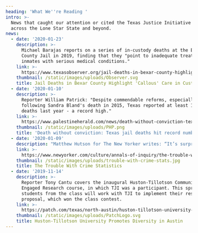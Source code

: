 ```yaml
---
heading: 'What We''re Reading '
intro: >-
  News that caught our attention or cited the Texas Justice Initiative from
  across the Lone Star State and beyond.
news:
  - date: '2020-01-23'
    description: >-
      Michael Barajas reports on a series of in-custody deaths at the Bexar
      County Jail in 2019, finding that they "point to inadequate treatment for
      inmates with serious medical conditions."
    link: >-
      https://www.texasobserver.org/jail-deaths-in-bexar-county-highlight-callous-care-in-custody/
    thumbnail: /static/images/uploads/Observer.svg
    title: Jail Deaths in Bexar County Highlight 'Callous' Care in Custody
  - date: '2020-01-10'
    description: >-
      Reporter William Patrick: "Despite commendable reforms, especially
      following Sandra Bland's death in 2015, Texas reported at least 110 jail
      deaths last year - a record high."
    link: >-
      https://www.palestineherald.com/news/death-without-conviction-texas-jail-deaths-hit-record-number-in/article_f740ab4e-33ea-11ea-8808-0b080e3512c4.html
    thumbnail: /static/images/uploads/PHP.png
    title: 'Death without conviction: Texas jail deaths hit record number in 2019'
  - date: '2020-01-09'
    description: "Matthew Hutson for The New Yorker writes: “It’s surprisingly hard to say what makes crime go up or down.”\uFEFF"
    link: >-
      https://www.newyorker.com/culture/annals-of-inquiry/the-trouble-with-crime-statistics
    thumbnail: /static/images/uploads/trouble-with-crime-stats.jpg
    title: The Trouble With Crime Statistics
  - date: '2019-11-14'
    description: >-
      Reporter Tony Cantu covers the inaugural Huston-Tillotson Community
      Engaged Research course, in which TJI was a participant. This spring, four
      students from the class will work with TJI to implement their research
      proposal, which won the class contest.
    link: >-
      https://patch.com/texas/north-austin/huston-tillotson-university-promotes-diversity-austin
    thumbnail: /static/images/uploads/PatchLogo.svg
    title: Huston-Tillotson University Promotes Diversity in Austin
---
```


